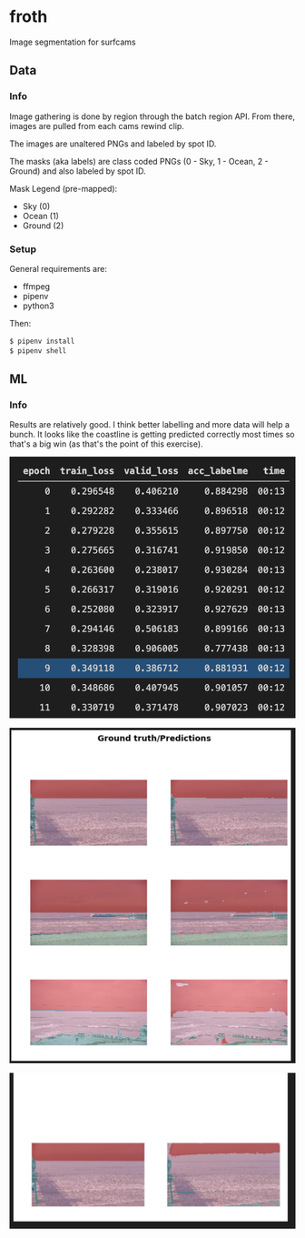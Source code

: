 # froth

Image segmentation for surfcams

## Data

### Info

Image gathering is done by region through the batch region API. From there, images are pulled from each cams rewind clip.

The images are unaltered PNGs and labeled by spot ID.

The masks (aka labels) are class coded PNGs (0 - Sky, 1 - Ocean, 2 - Ground) and also labeled by spot ID.

Mask Legend (pre-mapped):

- Sky (0)
- Ocean (1)
- Ground (2)

### Setup

General requirements are:

- ffmpeg
- pipenv
- python3

Then:

```sh
$ pipenv install
$ pipenv shell
```

## ML

### Info

Results are relatively good. I think better labelling and more data will help a bunch. It looks like the coastline is getting predicted correctly most times so that's a big win (as that's the point of this exercise).

![learning](.github/images/learning.png)

![predictions](.github/images/predictions.png)

![big-predictions](.github/images/big-predictions.png)

